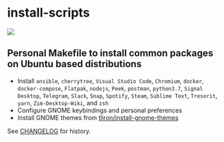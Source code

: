 # install-scripts

![](https://github.com/iancleary/install-scripts/workflows/CI/badge.svg)

## Personal Makefile to install common packages on Ubuntu based distributions
- Install `ansible`, `cherrytree`, `Visual Studio Code`, `Chromium`, `docker`, `docker-compose`, `Flatpak`, `nodejs`, `Peek`, `postman`, `python3.7`, `Signal Desktop`, `Telegram`, `Slack`, `Snap`, `Spotify`, `Steam`, `Sublime Text`, `Tresorit`, `yarn`, `Zim-Desktop-Wiki`,  and `zsh`
- Configure GNOME keybindings and personal preferences
- Install GNOME themes from [tliron/install-gnome-themes](https://github.com/tliron/install-gnome-themes)

See [CHANGELOG](CHANGELOG.md) for history.
